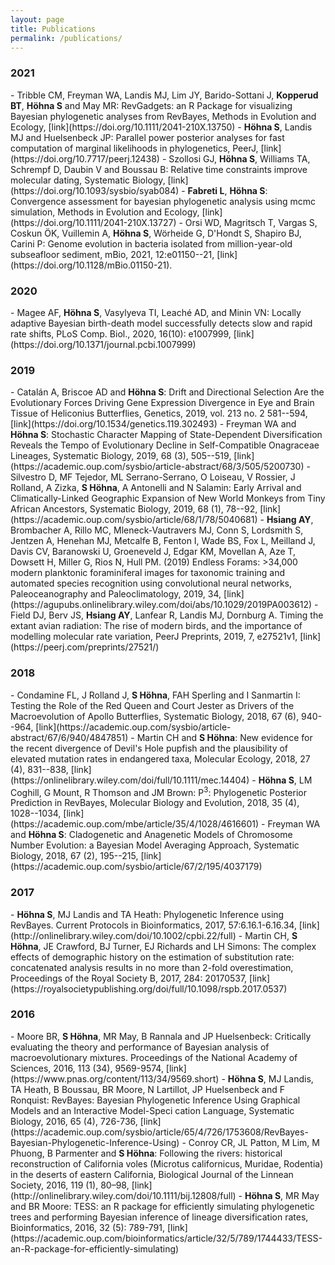 ```yaml
---
layout: page
title: Publications
permalink: /publications/
---
```


<h3>2021</h3>
- Tribble CM, Freyman WA, Landis MJ, Lim JY, Barido-Sottani J, <strong>Kopperud BT</strong>, <strong>Höhna S</strong> and May MR: RevGadgets: an R Package for visualizing Bayesian phylogenetic analyses from RevBayes, Methods in Evolution and Ecology, [link](https://doi.org/10.1111/2041-210X.13750)
- <strong>Höhna S</strong>, Landis MJ and Huelsenbeck JP: Parallel power posterior analyses for fast computation of marginal likelihoods in phylogenetics, PeerJ, [link](https://doi.org/10.7717/peerj.12438)
- Szollosi GJ, <strong>Höhna S</strong>, Williams TA, Schrempf D, Daubin V and Boussau B: Relative time constraints improve molecular dating, Systematic Biology, [link](https://doi.org/10.1093/sysbio/syab084)
- <strong>Fabreti L</strong>, <strong>Höhna S</strong>: Convergence assessment for bayesian phylogenetic analysis using mcmc simulation, Methods in Evolution and Ecology, [link](https://doi.org/10.1111/2041-210X.13727)
- Orsi WD, Magritsch T, Vargas S, Coskun ÖK, Vuillemin A, <strong>Höhna S</strong>, Wörheide G, D'Hondt S, Shapiro BJ, Carini P: Genome evolution in bacteria isolated from million-year-old subseafloor sediment, mBio, 2021, 12:e01150--21, [link](https://doi.org/10.1128/mBio.01150-21).

<h3>2020</h3>
- Magee AF, <strong>Höhna S</strong>, Vasylyeva TI, Leaché AD, and Minin VN: Locally adaptive Bayesian birth-death model successfully detects slow and rapid rate shifts, PLoS Comp. Biol., 2020, 16(10): e1007999, [link](https://doi.org/10.1371/journal.pcbi.1007999)


<h3>2019</h3>
- Catalán A, Briscoe AD and <strong>Höhna S</strong>: Drift and Directional Selection Are the Evolutionary Forces Driving Gene Expression Divergence in Eye and Brain Tissue of Heliconius Butterflies, Genetics, 2019, vol. 213 no. 2 581--594, [link](https://doi.org/10.1534/genetics.119.302493)
- Freyman WA and <strong>Höhna S</strong>: Stochastic Character Mapping of State-Dependent Diversification Reveals the Tempo of Evolutionary Decline in Self-Compatible Onagraceae Lineages, Systematic Biology, 2019, 68 (3), 505--519, [link](https://academic.oup.com/sysbio/article-abstract/68/3/505/5200730)
- Silvestro D, MF Tejedor, ML Serrano-Serrano, O Loiseau, V Rossier, J Rolland, A Zizka, <strong>S Höhna</strong>, A Antonelli and N Salamin: Early Arrival and Climatically-Linked Geographic Expansion of New World Monkeys from Tiny African Ancestors, Systematic Biology, 2019, 68 (1), 78--92, [link](https://academic.oup.com/sysbio/article/68/1/78/5040681)
- <strong>Hsiang AY</strong>, Brombacher A, Rillo MC, Mleneck-Vautravers MJ, Conn S, Lordsmith S, Jentzen A, Henehan MJ, Metcalfe B, Fenton I, Wade BS, Fox L, Meilland J, Davis CV, Baranowski U, Groeneveld J, Edgar KM, Movellan A, Aze T, Dowsett H, Miller G, Rios N, Hull PM. (2019) Endless Forams: >34,000 modern planktonic foraminiferal images for taxonomic training and automated species recognition using convolutional neural networks, Paleoceanography and Paleoclimatology, 2019, 34, [link](https://agupubs.onlinelibrary.wiley.com/doi/abs/10.1029/2019PA003612)
- Field DJ, Berv JS, <strong>Hsiang AY</strong>, Lanfear R, Landis MJ, Dornburg A. Timing the extant avian radiation: The rise of modern birds, and the importance of modelling molecular rate variation, PeerJ Preprints, 2019, 7, e27521v1, [link](https://peerj.com/preprints/27521/)

<h3>2018</h3>
- Condamine FL, J Rolland J, <strong>S Höhna</strong>, FAH Sperling and I Sanmartin I: Testing the Role of the Red Queen and Court Jester as Drivers of the Macroevolution of Apollo Butterflies, Systematic Biology, 2018, 67 (6), 940--964, [link](https://academic.oup.com/sysbio/article-abstract/67/6/940/4847851)
- Martin CH and <strong>S Höhna</strong>: New evidence for the recent divergence of Devil's Hole pupfish and the plausibility of elevated mutation rates in endangered taxa, Molecular Ecology, 2018, 27 (4), 831--838, [link](https://onlinelibrary.wiley.com/doi/full/10.1111/mec.14404)
- <strong>Höhna S</strong>, LM Coghill, G Mount, R Thomson and JM Brown: P<sup>3</sup>: Phylogenetic Posterior Prediction in RevBayes, Molecular Biology and Evolution, 2018, 35 (4), 1028--1034, [link](https://academic.oup.com/mbe/article/35/4/1028/4616601)
- Freyman WA and <strong>Höhna S</strong>: Cladogenetic and Anagenetic Models of Chromosome Number Evolution: a Bayesian Model Averaging Approach, Systematic Biology, 2018, 67 (2), 195--215, [link](https://academic.oup.com/sysbio/article/67/2/195/4037179)


<h3>2017</h3>
- <strong>Höhna S</strong>, MJ Landis and TA Heath: Phylogenetic Inference using RevBayes. Current Protocols in Bioinformatics, 2017, 57:6.16.1-6.16.34, [link](http://onlinelibrary.wiley.com/doi/10.1002/cpbi.22/full)
- Martin CH, <strong>S Höhna</strong>, JE Crawford, BJ Turner, EJ Richards and LH Simons: The complex effects of demographic history on the estimation of substitution rate: concatenated analysis results in no more than 2-fold overestimation, Proceedings of the Royal Society B, 2017, 284: 20170537, [link](https://royalsocietypublishing.org/doi/full/10.1098/rspb.2017.0537)

<h3>2016</h3>
- Moore BR, <strong>S Höhna</strong>, MR May, B Rannala and JP Huelsenbeck: Critically evaluating the theory and performance of Bayesian analysis of macroevolutionary mixtures. Proceedings of the National Academy of Sciences, 2016, 113 (34), 9569-9574, [link](https://www.pnas.org/content/113/34/9569.short)
- <strong>Höhna S</strong>, MJ Landis, TA Heath, B Boussau, BR Moore, N Lartillot, JP Huelsenbeck and F Ronquist: RevBayes: Bayesian Phylogenetic Inference Using Graphical Models and an Interactive Model-Speci cation Language, Systematic Biology, 2016, 65 (4), 726-736, [link](https://academic.oup.com/sysbio/article/65/4/726/1753608/RevBayes-Bayesian-Phylogenetic-Inference-Using)
- Conroy CR, JL Patton, M Lim, M Phuong, B Parmenter and <strong>S Höhna</strong>: Following the rivers: historical reconstruction of California voles (Microtus californicus, Muridae, Rodentia) in the deserts of eastern California, Biological Journal of the Linnean Society, 2016, 119 (1), 80–98, [link](http://onlinelibrary.wiley.com/doi/10.1111/bij.12808/full)
- <strong>Höhna S</strong>, MR May and BR Moore: TESS: an R package for efficiently simulating phylogenetic trees and performing Bayesian inference of lineage diversification rates, Bioinformatics, 2016, 32 (5): 789-791, [link](https://academic.oup.com/bioinformatics/article/32/5/789/1744433/TESS-an-R-package-for-efficiently-simulating)

